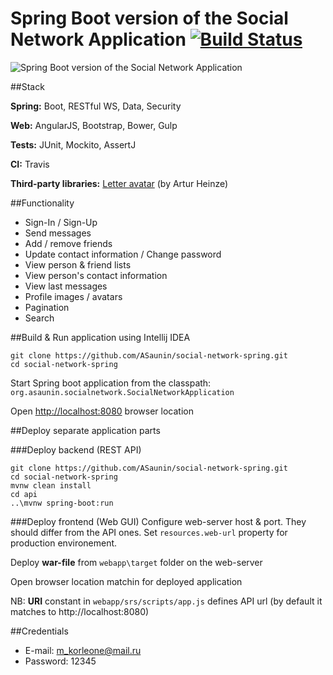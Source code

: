 # Spring Boot version of the Social Network Application [![Build Status](https://travis-ci.org/ASaunin/social-network-spring.svg?branch=master)](https://travis-ci.org/ASaunin/social-network-spring/)

![Spring Boot version of the Social Network Application](https://cloud.githubusercontent.com/assets/19559375/23728361/73745b58-046d-11e7-8849-c8e9140d3e6e.png)

##Stack

**Spring:** Boot, RESTful WS, Data, Security

**Web:** AngularJS, Bootstrap, Bower, Gulp

**Tests:** JUnit, Mockito, AssertJ

**CI:** Travis

**Third-party libraries:** [Letter avatar](https://agentejo.com/blog/tired-of-gravatar-try-letter-avatar) (by Artur Heinze)


##Functionality

- Sign-In / Sign-Up
- Send messages
- Add / remove friends
- Update contact information / Change password
- View person & friend lists
- View person's contact information
- View last messages
- Profile images / avatars
- Pagination
- Search

##Build & Run application using Intellij IDEA

```
git clone https://github.com/ASaunin/social-network-spring.git
cd social-network-spring
```
Start Spring boot application from the classpath: `org.asaunin.socialnetwork.SocialNetworkApplication`

Open [http://localhost:8080](http://localhost:8080) browser location

##Deploy separate application parts

###Deploy backend (REST API)
```
git clone https://github.com/ASaunin/social-network-spring.git
cd social-network-spring
mvnw clean install
cd api
..\mvnw spring-boot:run
```
###Deploy frontend (Web GUI)
Configure web-server host & port. They should differ from the API ones. Set `resources.web-url` property for production environement.

Deploy **war-file** from `webapp\target` folder on the web-server

Open browser location matchin for deployed application

NB: **URI** constant in `webapp/srs/scripts/app.js` defines API url (by default it matches to http://localhost:8080)

##Credentials

- E-mail:   m_korleone@mail.ru
- Password: 12345